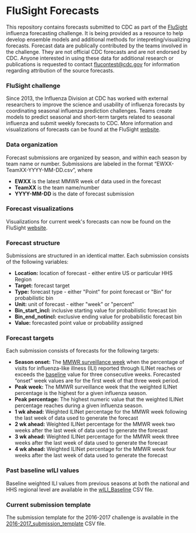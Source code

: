 # FluSight Forecasts
This repository contains forecasts submitted to CDC as part of the [FluSight](https://predict.phiresearchlab.org/) influenza forecasting challenge. It is being provided as a resource to help develop ensemble models and additional methods for intepreting/visualizing forecasts. Forecast data are publically contributed by the teams involved in the challenge. They are not official CDC forecasts and are not endorsed by CDC. Anyone interested in using these data for additional research or publications is requested to contact [flucontest@cdc.gov](mailto:flucontest@cdc.gov) for information regarding attribution of the source forecasts.

### FluSight challenge
Since 2013, the Influenza Division at CDC has worked with external researchers to improve the science and usability of influenza forecasts by coordinating seasonal influenza prediction challenges. Teams create models to predict seasonal and short-term targets related to seasonal influenza and submit weekly forecasts to CDC. More information and visualizations of forecasts can be found at the FluSight [website](https://predict.phiresearchlab.org/).

### Data organization
Forecast submissions are organized by season, and within each season by team name or number. Submissions are labeled in the format “EWXX-TeamXX-YYYY-MM-DD.csv”, where
* **EWXX** is the latest MMWR week of data used in the forecast
* **TeamXX** is the team name/number
* **YYYY-MM-DD** is the date of forecast submission

### Forecast visualizations
Visualizations for current week's forecasts can now be found on the FluSight [website](https://predict.phiresearchlab.org/).

### Forecast structure
Submissions are structured in an identical matter. Each submission consists of the following variables:
* **Location:** location of forecast - either entire US or particular HHS Region
* **Target:** forecast target
* **Type:** forecast type - either "Point" for point forecast or "Bin" for probabilistic bin
* **Unit:** unit of forecast - either "week" or "percent"
* **Bin_start_incl:** inclusive starting value for probabilistic forecast bin
* **Bin_end_notincl:** exclusive ending value for probabilistic forecast bin
* **Value:** forecasted point value or probability assigned 

### Forecast targets
Each submission consists of forecasts for the following targets:
* **Season onset:** The [MMWR surveillance week](http://wwwn.cdc.gov/nndss/script/downloads.aspx) when the percentage of visits for influenza-like illness (ILI) reported through ILINet reaches or exceeds the [baseline](https://github.com/cdcepi/FluSight-forecasts/blob/master/wILI_Baseline.csv) value for three consecutive weeks. Forecasted “onset” week values are for the first week of that three week period.
* **Peak week:** The MMWR surveillance week that the weighted ILINet percentage is the highest for a given influenza season. 
* **Peak percentage:** The highest numeric value that the weighted ILINet percentage reaches during a given influenza season.
* **1 wk ahead:** Weighted ILINet percentage for the MMWR week following the last week of data used to generate the forecast
* **2 wk ahead:** Weighted ILINet percentage for the MMWR week two weeks after the last week of data used to generate the forecast
* **3 wk ahead:** Weighted ILINet percentage for the MMWR week three weeks after the last week of data used to generate the forecast
* **4 wk ahead:** Weighted ILINet percentage for the MMWR week four weeks after the last week of data used to generate the forecast

### Past baseline wILI values
Baseline weighted ILI values from previous seasons at both the national and HHS regional level are available in the [wILI_Baseline]( https://github.com/cdcepi/FluSight-forecasts/blob/master/wILI_Baseline.csv) CSV file.

### Current submission template
The submission template for the 2016-2017 challenge is available in the [2016-2017_submission_template](https://github.com/cdcepi/FluSight-forecasts/blob/master/2016-2017_submission_template.csv) CSV file.
